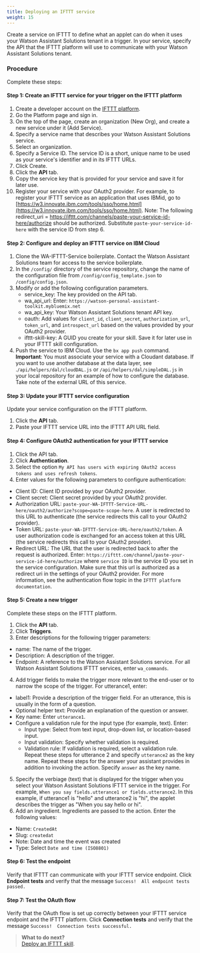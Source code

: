 ```yaml
---
title: Deploying an IFTTT service
weight: 15
---
```

Create a service on IFTTT to define what an applet can do when it uses your Watson Assistant Solutions tenant in a trigger. In your service, specify the API that the IFTTT platform will use to communicate with your Watson Assistant Solutions tenant.

### Procedure
Complete these steps:

#### Step 1: Create an IFTTT service for your trigger on the IFTTT platform
1. Create a developer account on the [IFTTT platform](https://platform.ifttt.com/platform_sign_up).
2. Go the Platform page and sign in.
3. On the top of the page, create an organization (New Org), and create a new service under it (Add Service).
4. Specify a service name that describes your Watson Assistant Solutions service.
5. Select an organization.
6. Specify a Service ID. The service ID is a short, unique name to be used as your service's identifier and in its IFTTT URLs.
8. Click Create.
9. Click the **API** tab.
10. Copy the service key that is provided for your service and save it for later use.
11. Register your service with your OAuth2 provider.  For example, to register your IFTTT service as an application that uses IBMid, go to [https://w3.innovate.ibm.com/tools/sso/home.html](https://w3.innovate.ibm.com/tools/sso/home.html). Note: The following redirect_uri = https://ifttt.com/channels/paste-your-service-id-here/authorize should be authorized. Substitute `paste-your-service-id-here` with the service ID from step 6.

#### Step 2: Configure and deploy an IFTTT service on IBM Cloud
1. Clone the WA-IFTTT-Service boilerplate.  Contact the Watson Assistant Solutions team for access to the service boilerplate.
2. In the `/config/` directory of the service repository, change the name of the configuration file from `/config/config_template.json` to `/config/config.json`.
3. Modify or add the following configuration parameters.
   - service_key: The key provided on the API tab.
   - wa_api_url: Enter: `https://watson-personal-assistant-toolkit.mybluemix.net`
   - wa_api_key: Your Watson Assistant Solutions tenant API key.
   - oauth: Add values for `client_id`, `client_secret`, `authorization_url`,` token_url`, and `introspect_url` based on the values provided by your OAuth2 provider.
   - ifttt-skill-key: A GUID you create for your skill. Save it for later use in your IFTTT skill configuration.
4. Push the service to IBM Cloud. Use the ```bx app push``` command.
  **Important**:  You  must associate your service with a Cloudant database.  If you want to use another database at the data layer, see .`/api/helpers/dal/cloudDAL.js` or `/api/helpers/dal/simpleDAL.js` in your local repository for an example of how to configure the database.  Take note of the external URL of this service.

#### Step 3: Update your  IFTTT service configuration
Update your service configuration on the IFTTT platform.
1. Click the **API** tab.
2. Paste your IFTTT service URL into the IFTTT API URL field.

#### Step 4: Configure OAuth2 authentication for your IFTTT service
1. Click the API tab.
2. Click **Authentication**.
3. Select the option `My API has users with expiring OAuth2 access tokens and uses refresh tokens`.
4. Enter values for the following parameters to configure authentication:
  - Client ID:  Client ID provided by your OAuth2 provider.
  - Client secret: Client secret provided by your OAuth2 provider.
  - Authorization URL: `paste-your-WA-IFTTT-Service-URL-here/oauth2/authorize?scope=paste-scope-here`. A user is redirected to this URL to authenticate (the service redirects this call to your OAuth2 provider).
  - Token URL:  `paste-your-WA-IFTTT-Service-URL-here/oauth2/token`. A user authorization code is exchanged for an access token at this URL (the service redirects this call to your OAuth2 provider).
  - Redirect URL: The URL that the user is redirected back to after the request is authorized.  Enter: `https://ifttt.com/channel/paste-your-service-id-here/authorize`
where `service ID` is the service ID you set in the service configuration.
Make sure that this url is authorized as a redirect uri in the settings of your OAuth2 provider.
For more information, see the authentication flow topic in the `IFTTT platform documentation`.

#### Step 5: Create a new trigger
Complete these steps on the IFTTT platform.
1. Click the **API** tab.
2. Click **Triggers**.
3. Enter descriptions for the following trigger parameters:
  - name: The name of the trigger.
  - Description: A description of the trigger.
  - Endpoint: A reference to the Watson Assistant Solutions service.  For all Watson Assistant Solutions IFTTT services, enter `wa_commands`.
4.  Add trigger fields to make the trigger more relevant to the end-user or to narrow the scope of the trigger.  For utterance1, enter:
  - label1: Provide a description of the trigger field. For an utterance, this is usually in the form of a question.
  - Optional helper text: Provide an explanation of the question or answer.
  - Key name: Enter `utterance1`.
  - Configure a validation rule for the input type (for example, text). Enter:
    - Input type: Select from text input, drop-down list, or location-based input.
    - Input validation: Specify whether validation is required.
    - Validation rule:  If validation is required, select a validation rule.
  Repeat these steps for utterance 2 and specify `utterance2` as the key name.
  Repeat these steps for the answer your assistant provides in addition to invoking the action.   Specify `answer` as the key name.
5. Specify the verbiage (text) that is displayed for the trigger when you select your Watson Assistant Solutions IFTTT service in the trigger.  For example,
`When you say fields.utterance1 or fields.utterance2`.
In this example, if utterance1 is "hello" and utterance2 is "hi", the applet describes the trigger as "When you say hello or hi".
6. Add an ingredient. Ingredients are passed to the action.  Enter the following values:
  - Name: `CreatedAt`
  - Slug: `createdat`
  - Note: Date and time the event was created
  - Type: Select `Date and time (ISO8801)`

#### Step 6: Test the endpoint
Verify that IFTTT can communicate with your IFTTT service endpoint. Click **Endpoint tests** and verify that the message
`Success!  All endpoint tests passed.`


#### Step 7: Test the OAuth flow
Verify that the OAuth flow is set up correctly between your IFTTT service endpoint and the IFTTT platform.  Click **Connection tests** and verify that the message `Success!  Connection tests successful.`

> **What to do next?**<br/>
[Deploy an IFTTT skill]({{site.baseurl}}/ifttt/create_ifttt_skill).
